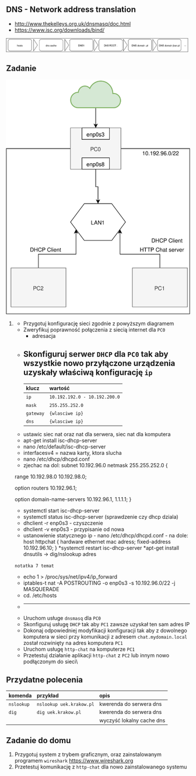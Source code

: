 DNS - Network address translation
----------------------------------

  * http://www.thekelleys.org.uk/dnsmasq/doc.html
  * https://www.isc.org/downloads/bind/
  
  ![dns query](dns-query.svg)

Zadanie
------------

![zadanie 9](dns.svg)

1.
   * Przygotuj konfigurację sieci zgodnie z powyższym diagramem
   * Zweryfikuj poprawność połączenia z siecią internet dla ``PC0``
      * adresacja
   * Skonfiguruj serwer ``DHCP`` dla ``PC0`` tak aby wszystkie nowo przyłączone urządzenia uzyskały właściwą konfigurację
      ``ip`` 
      -------------------------
      | klucz    |  wartość   |
      | ------------- |:-------------|  
      |   ``ip``   |   ``10.192.192.0 - 10.192.200.0``  | - ip addr add, ip link set 
      |   ``mask`` |   ``255.255.252.0``                |
      |   ``gateway`` |     ``{wlasciwe ip}``              |
      |   ``dns``  |  ``{wlasciwe ip}``                 |
    * ustawic siec nat oraz nat dla serwera, siec nat dla komputera
    * apt-get install isc-dhcp-server
    * nano /etc/default/isc-dhcp-server
    * interfacesv4 = nazwa karty, ktora slucha
    * nano /etc/dhcp/dhcpd.conf
    * zjechac na dol:
    subnet 10.192.96.0 netmask 255.255.252.0 {
    
    range 10.192.98.0 10.192.98.0;
    
    option routers 10.192.96.1;
    
    option domain-name-servers 10.192.96.1, 1.1.1.1;
    }
    
   * systemctl start isc-dhcp-server
   * systemctl status isc-dhcp-server (sprawdzenie czy dhcp dziala)
   * dhclient -r enp0s3 - czyszczenie
   * dhclient -v enp0s3 - przypisanie od nowa
   * ustanowienie statycznego ip - nano /etc/dhcp/dhcpd.conf - na dole:
   host httpchat {
    hardware ethernet mac adress;
    fixed-address 10.192.96.10;
   }
   *systemctl restart isc-dhcp-server
   *apt-get install dnsutils -> dig/nslookup adres
   
   ``notatka 7 temat``
   * echo 1 > /proc/sys/net/ipv4/ip_forward
   * iptables-t nat -A POSTROUTING -o enp0s3 -s 10.192.96.0/22 -j MASQUERADE
   * cd. /etc/hosts 
   * ---------------
   * Uruchom usługe ``dnsmasq`` dla ``PC0``
   * Skonfiguruj usługę ``DHCP`` tak aby ``PC1`` zawsze uzyskał ten sam adres IP
   * Dokonaj odpowiedniej modyfikacji konfiguracji tak aby z dowolnego komputera w sieci 
   przy komunikacji z adresem ``chat.mydomain.local`` został rozwinięty na adres komputera ``PC1``
   * Uruchom usługę ``http-chat`` na komputerze ``PC1``
   * Przetestuj działanie aplikacji ``http-chat`` z ``PC2`` lub innym nowo podłączonym do sieci\
 
   

Przydatne polecenia
-------------------


| komenda    |  przykład   | opis  |
| ------------- |:-------------| :---------------| 
|   ``nslookup``    | ``nslookup uek.krakow.pl`` | kwerenda do serwera dns |
|   ``dig``         | ``dig uek.krakow.pl``      | kwerenda do serwera dns |
|                   |                            | wyczyść lokalny cache dns |   


Zadanie do domu
---------------

1. Przygotuj system z trybem graficznym, oraz zainstalowanym programem 
``wireshark`` https://www.wireshark.org
2. Przetestuj komunikację z ``http-chat`` dla nowo zainstalowanego systemu
  
